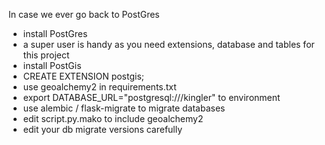 
In case we ever go back to PostGres

- install PostGres
 - a super user is handy as you need extensions, database and tables for this project
- install PostGis
 - CREATE EXTENSION postgis;
- use geoalchemy2 in requirements.txt
 - export DATABASE_URL="postgresql:///kingler" to environment
- use alembic / flask-migrate to migrate databases
 - edit script.py.mako to include geoalchemy2
 - edit your db migrate versions carefully

